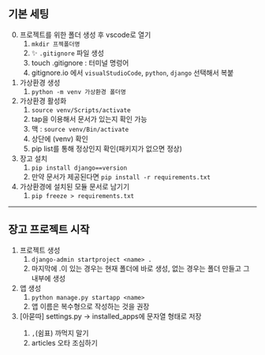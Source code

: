 ## 기본 세팅

0. 프로젝트를 위한 폴더 생성 후 vscode로 열기
   1. `mkdir 프젝폴더명`
   2. ✨ `.gitignore` 파일 생성
   3.  touch .gitignore : 터미널 명렁어
   4.   gitignore.io 에서 `visualStudioCode`, `python`, `django` 선택해서 복붙
1. 가상환경 생성
   1.  `python -m venv 가상환경 폴더명`
2. 가상환경 활성화
   1.  `source venv/Scripts/activate`
   2.  tap을 이용해서 문서가 있는지 확인 가능
   3.  맥 : `source venv/Bin/activate`
   4.  상단에 (venv) 확인
   5.  pip list를 통해 정상인지 확인(패키지가 없으면 정상)
3. 장고 설치
   1. `pip install django==version`
   2. 만약 문서가 제공된다면 `pip install -r requirements.txt`
4. 가상환경에 설치된 모듈 문서로 남기기
   1. `pip freeze > requirements.txt`

-----------
 
## 장고 프로젝트 시작

1. 프로젝트 생성
   1. `django-admin startproject <name> .`
   2. 마지막에 .이 있는 경우는 현재 폴더에 바로 생성, 없는 경우는 <name> 폴더 만들고 그 내부에 생성
2. 앱 생성
   1.  `python manage.py startapp <name>`
   2.  앱 이름은 복수형으로 작성하는 것을 권장
3. [아묻따] settings.py -> installed_apps에 <name> 문자열 형태로 저장
   1. `,`(쉼표) 까먹지 말기
   2. articles 오타 조심하기